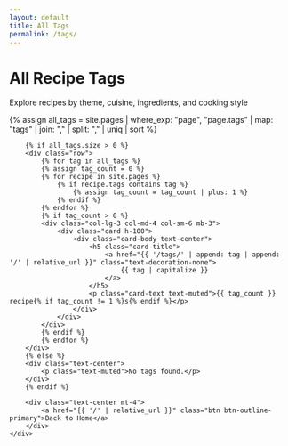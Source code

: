 ```yaml
---
layout: default
title: All Tags
permalink: /tags/
---
```


<div class="text-center mb-5">
    <h1 class="display-4 mb-3">All Recipe Tags</h1>
    <p class="lead">Explore recipes by theme, cuisine, ingredients, and cooking style</p>
</div>

<div class="row">
    <div class="col-md-10 mx-auto">
        {% assign all_tags = site.pages | where_exp: "page", "page.tags" | map: "tags" | join: "," | split: "," | uniq | sort %}
        
        {% if all_tags.size > 0 %}
        <div class="row">
            {% for tag in all_tags %}
            {% assign tag_count = 0 %}
            {% for recipe in site.pages %}
                {% if recipe.tags contains tag %}
                    {% assign tag_count = tag_count | plus: 1 %}
                {% endif %}
            {% endfor %}
            {% if tag_count > 0 %}
            <div class="col-lg-3 col-md-4 col-sm-6 mb-3">
                <div class="card h-100">
                    <div class="card-body text-center">
                        <h5 class="card-title">
                            <a href="{{ '/tags/' | append: tag | append: '/' | relative_url }}" class="text-decoration-none">
                                {{ tag | capitalize }}
                            </a>
                        </h5>
                        <p class="card-text text-muted">{{ tag_count }} recipe{% if tag_count != 1 %}s{% endif %}</p>
                    </div>
                </div>
            </div>
            {% endif %}
            {% endfor %}
        </div>
        {% else %}
        <div class="text-center">
            <p class="text-muted">No tags found.</p>
        </div>
        {% endif %}
        
        <div class="text-center mt-4">
            <a href="{{ '/' | relative_url }}" class="btn btn-outline-primary">Back to Home</a>
        </div>
    </div>
</div>